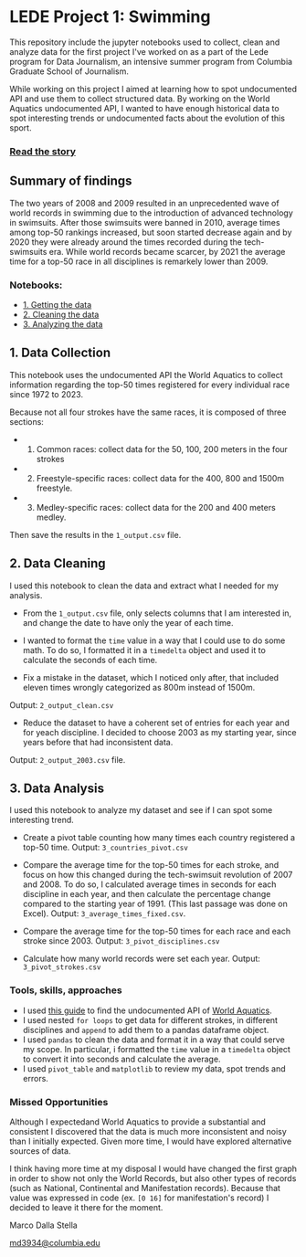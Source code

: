 # LEDE Project 1: Swimming

This repository include the jupyter notebooks used to collect, clean and analyze data for the first project I've worked on as a part of the Lede program for Data Journalism, an intensive summer program from Columbia Graduate School of Journalism.

While working on this project I aimed at learning how to spot undocumented API and use them to collect structured data. By working on the World Aquatics undocumented API, I wanted to have enough historical data to spot interesting trends or undocumented facts about the evolution of this sport.

### [Read the story](https://marcodallastella.github.io/swimming)

## Summary of findings
The two years of 2008 and 2009 resulted in an unprecedented wave of world records in swimming due to the introduction of advanced technology in swimsuits. After those swimsuits were banned in 2010, average times among top-50 rankings increased, but soon started decrease again and by 2020 they were already around the times recorded during the tech-swimsuits era. While world records became scarcer, by 2021 the average time for a top-50 race in all disciplines is remarkely lower than 2009.


### Notebooks:

* [1. Getting the data](1_swimming_data.ipynb)
* [2. Cleaning the data](2_swimming_cleaning.ipynb)
* [3. Analyzing the data](3_swimming_analysis.ipynb)

## 1. Data Collection

This notebook uses the undocumented API the World Aquatics to collect information regarding the top-50 times registered for every individual race since 1972 to 2023.

Because not all four strokes have the same races, it is composed of three sections:

* 1. Common races: collect data for the 50, 100, 200 meters in the four strokes
* 2. Freestyle-specific races: collect data for the 400, 800 and 1500m freestyle.
* 3. Medley-specific races: collect data for the 200 and 400 meters medley.

Then save the results in the `1_output.csv` file.

## 2. Data Cleaning

I used this notebook to clean the data and extract what I needed for my analysis.

* From the `1_output.csv` file, only selects columns that I am interested in, and change the date to have only the year of each time.

* I wanted to format the `time` value in a way that I could use to do some math. To do so, I formatted it in a `timedelta` object and used it to calculate the seconds of each time.

* Fix a mistake in the dataset, which I noticed only after, that included eleven times wrongly categorized as 800m instead of 1500m.

Output: `2_output_clean.csv`

* Reduce the dataset to have a coherent set of entries for each year and for yeach discipline. I decided to choose 2003 as my starting year, since years before that had inconsistent data.

Output: `2_output_2003.csv` file.

## 3. Data Analysis

I used this notebook to analyze my dataset and see if I can spot some interesting trend.

* Create a pivot table counting how many times each country registered a top-50 time.
Output: `3_countries_pivot.csv` 

* Compare the average time for the top-50 times for each stroke, and focus on how this changed during the tech-swimsuit revolution of 2007 and 2008. To do so, I calculated average times in seconds for each discipline in each year, and then calculate the percentage change compared to the starting year of 1991. (This last passage was done on Excel).
Output: `3_average_times_fixed.csv`.

* Compare the average time for the top-50 times for each race and each stroke since 2003.
Output: `3_pivot_disciplines.csv` 

* Calculate how many world records were set each year.
Output: `3_pivot_strokes.csv`

### Tools, skills, approaches
* I used [this guide](https://inspectelement.org/apis.html) to find the undocumented API of [World Aquatics](https://www.worldaquatics.com/swimming/rankings?).
* I used nested `for loops` to get data for different strokes, in different disciplines and `append` to add them to a pandas dataframe object.
* I used `pandas` to clean the data and format it in a way that could serve my scope. In particular, i formatted the `time` value in a `timedelta` object to convert it into seconds and calculate the average.
* I used `pivot_table` and `matplotlib` to review my data, spot trends and errors.


### Missed Opportunities
Although I expectedand World Aquatics to provide a substantial and consistent I discovered that the data is much more inconsistent and noisy than I initially expected. Given more time, I would have explored alternative sources of data.

I think having more time at my disposal I would have changed the first graph in order to show not only the World Records, but also other types of records (such as National, Continental and Manifestation records). Because that value was expressed in code (ex. `[0 16]` for manifestation's record) I decided to leave it there for the moment.

Marco Dalla Stella

[md3934@columbia.edu](mailto:md3934@columbia.edu)
